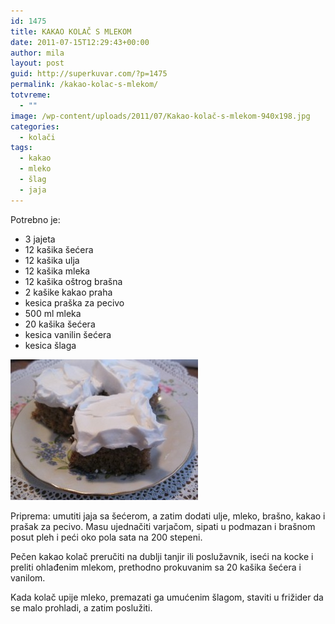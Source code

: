 ```yaml
---
id: 1475
title: KAKAO KOLAČ S MLEKOM
date: 2011-07-15T12:29:43+00:00
author: mila
layout: post
guid: http://superkuvar.com/?p=1475
permalink: /kakao-kolac-s-mlekom/
totvreme:
  - ""
image: /wp-content/uploads/2011/07/Kakao-kolač-s-mlekom-940x198.jpg
categories:
  - kolači
tags:
  - kakao
  - mleko
  - šlag
  - jaja
---
```

Potrebno je:

  * 3 jajeta
  * 12 kašika šećera
  * 12 kašika ulja
  * 12 kašika mleka
  * 12 kašika oštrog brašna
  * 2 kašike kakao praha
  * kesica praška za pecivo
  * 500 ml mleka
  * 20 kašika šećera
  * kesica vanilin šećera
  * kesica šlaga

<img class="alignnone size-medium wp-image-2531" title="Kakao kolač s mlekom" src="/wp-content/uploads/2011/07/Kakao-kolač-s-mlekom-300x225.jpg" alt="" width="300" height="225" /> 

Priprema: umutiti jaja sa šećerom, a zatim dodati ulje, mleko, brašno, kakao i prašak za pecivo. Masu ujednačiti varjačom, sipati u podmazan i brašnom posut pleh i peći oko pola sata na 200 stepeni.

Pečen kakao kolač preručiti na dublji tanjir ili poslužavnik, iseći na kocke i preliti ohlađenim mlekom, prethodno prokuvanim sa 20 kašika šećera i vanilom.

Kada kolač upije mleko, premazati ga umućenim šlagom, staviti u frižider da se malo prohladi, a zatim poslužiti.